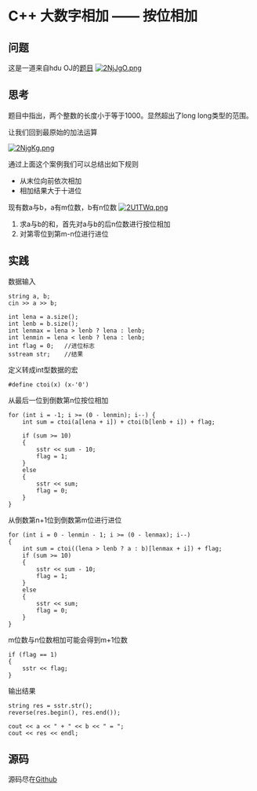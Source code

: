 # C++ 大数字相加 —— 按位相加

## 问题
这是一道来自hdu OJ的[题目](http://acm.hdu.edu.cn/showproblem.php?pid=1002)
[![2NjJgO.png](https://z3.ax1x.com/2021/06/06/2NjJgO.png)](https://imgtu.com/i/2NjJgO)

## 思考
题目中指出，两个整数的长度小于等于1000。显然超出了long long类型的范围。

让我们回到最原始的加法运算

[![2NjgKg.png](https://z3.ax1x.com/2021/06/06/2NjgKg.png)](https://imgtu.com/i/2NjgKg)

通过上面这个案例我们可以总结出如下规则

+ 从末位向前依次相加
+ 相加结果大于十进位

现有数a与b，a有m位数，b有n位数
[![2U1TWq.png](https://z3.ax1x.com/2021/06/06/2U1TWq.png)](https://imgtu.com/i/2U1TWq)

1. 求a与b的和，首先对a与b的后n位数进行按位相加
2. 对第零位到第m-n位进行进位

## 实践
数据输入

	string a, b;
	cin >> a >> b;

	int lena = a.size();
	int lenb = b.size();
	int lenmax = lena > lenb ? lena : lenb;
	int lenmin = lena < lenb ? lena : lenb;
	int flag = 0;	//进位标志
	sstream str;	//结果

定义转成int型数据的宏

	#define ctoi(x) (x-'0')

从最后一位到倒数第n位按位相加

	for (int i = -1; i >= (0 - lenmin); i--) {
		int sum = ctoi(a[lena + i]) + ctoi(b[lenb + i]) + flag;

		if (sum >= 10)
		{
			sstr << sum - 10;
			flag = 1;
		}
		else
		{
			sstr << sum;
			flag = 0;
		}
	}

从倒数第n+1位到倒数第m位进行进位

	for (int i = 0 - lenmin - 1; i >= (0 - lenmax); i--)
	{
		int sum = ctoi((lena > lenb ? a : b)[lenmax + i]) + flag;
		if (sum >= 10)
		{
			sstr << sum - 10;
			flag = 1;
		}
		else
		{
			sstr << sum;
			flag = 0;
		}
	}

m位数与n位数相加可能会得到m+1位数

	if (flag == 1)
	{
		sstr << flag;
	}

输出结果

	string res = sstr.str();
	reverse(res.begin(), res.end());

	cout << a << " + " << b << " = ";
	cout << res << endl;

## 源码
源码尽在[Github](https://github.com/7emotions/BigIntAdding/blob/main/BigIntAdding.cpp)